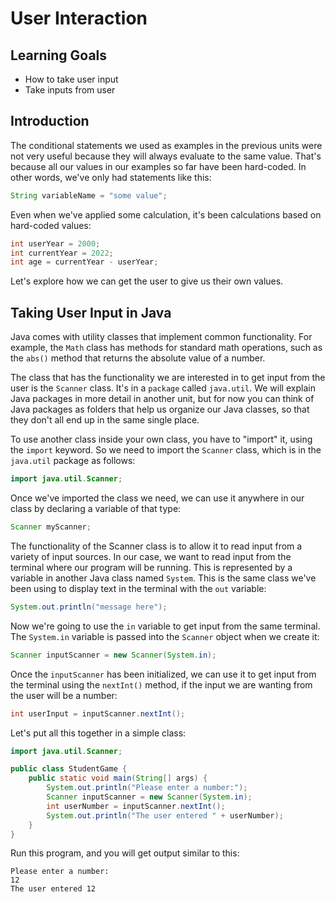 # User Interaction

## Learning Goals

- How to take user input
- Take inputs from user

## Introduction

The conditional statements we used as examples in the previous units were not
very useful because they will always evaluate to the same value. That's because
all our values in our examples so far have been hard-coded. In other words,
we've only had statements like this:

```java
String variableName = "some value";
```

Even when we've applied some calculation, it's been calculations based on
hard-coded values:

```java
int userYear = 2000;
int currentYear = 2022;
int age = currentYear - userYear;
```

Let's explore how we can get the user to give us their own values.

## Taking User Input in Java

Java comes with utility classes that implement common functionality. For
example, the `Math` class has methods for standard math operations, such as the
`abs()` method that returns the absolute value of a number.

The class that has the functionality we are interested in to get input from the
user is the `Scanner` class. It's in a `package` called `java.util`. We will
explain Java packages in more detail in another unit, but for now you can think
of Java packages as folders that help us organize our Java classes, so that they
don't all end up in the same single place.

To use another class inside your own class, you have to "import" it, using the
`import` keyword. So we need to import the `Scanner` class, which is in the
`java.util` package as follows:

```java
import java.util.Scanner;
```

Once we've imported the class we need, we can use it anywhere in our class by
declaring a variable of that type:

```java
Scanner myScanner;
```

The functionality of the Scanner class is to allow it to read input from a
variety of input sources. In our case, we want to read input from the terminal
where our program will be running. This is represented by a variable in another
Java class named `System`. This is the same class we've been using to display
text in the terminal with the `out` variable:

```java
System.out.println("message here");
```

Now we're going to use the `in` variable to get input from the same terminal.
The `System.in` variable is passed into the `Scanner` object when we create it:

```java
Scanner inputScanner = new Scanner(System.in);
```

Once the `inputScanner` has been initialized, we can use it to get input from
the terminal using the `nextInt()` method, if the input we are wanting from the
user will be a number:

```java
int userInput = inputScanner.nextInt();
```

Let's put all this together in a simple class:

```java
import java.util.Scanner;

public class StudentGame {
    public static void main(String[] args) {
        System.out.println("Please enter a number:");
        Scanner inputScanner = new Scanner(System.in);
        int userNumber = inputScanner.nextInt();
        System.out.println("The user entered " + userNumber);
    }
}
```

Run this program, and you will get output similar to this:

```plaintext
Please enter a number:
12
The user entered 12
```
